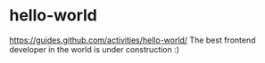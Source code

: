 # hello-world
https://guides.github.com/activities/hello-world/
The best frontend developer in the world is under construction :)
